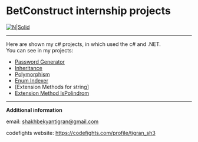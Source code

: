 # BetConstruct internship projects

[![N|Solid](http://www.puremicrogaming.com/media/1369300/betconstruct-logo-pn.jpg)](https://www.betconstruct.com/)

----
Here are shown my c# projects, in which used the c# and .NET.  
You can see in my projects:
  
  - [Password Generator]
  - [Inheritance]
  - [Polymorphism]
  - [Enum Indexer]
  - [Extension Methods for string]
  - [Extension Method IsPolindrom]

  

----
**Additional information**

email: shakhbekyantigran@gmail.com

codefights website: https://codefights.com/profile/tigran_sh3



[Inheritance]: <https://github.com/shtigran/BetConstruct-Internship/tree/master/Inheritance%20and%20polymorphism>
[Polymorphism]: <https://github.com/shtigran/BetConstruct-Internship/tree/master/Inheritance%20and%20polymorphism>
[Password Generator]: <https://github.com/shtigran/BetConstruct-Internship/tree/master/PasswordGenerator/PasswordGenerator>
[Enum Indexer]: <https://github.com/shtigran/BetConstruct-Internship/tree/master/Enum%20Indexer>
[Extension Methods]: <https://github.com/shtigran/BetConstruct-Internship/tree/master/ExtensionMethods>
[Extension Method IsPolindrom]: <https://github.com/shtigran/BetConstruct-Internship/tree/master/ExtensionMethodIsPolindrom>


